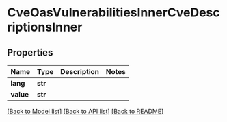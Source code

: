 # CveOasVulnerabilitiesInnerCveDescriptionsInner


## Properties
Name | Type | Description | Notes
------------ | ------------- | ------------- | -------------
**lang** | **str** |  | 
**value** | **str** |  | 

[[Back to Model list]](../README.md#documentation-for-models) [[Back to API list]](../README.md#documentation-for-api-endpoints) [[Back to README]](../README.md)


